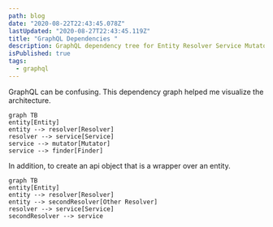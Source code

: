 ```yaml
---
path: blog
date: "2020-08-22T22:43:45.078Z"
lastUpdated: "2020-08-27T22:43:45.119Z"
title: "GraphQL Dependencies "
description: GraphQL dependency tree for Entity Resolver Service Mutator Finder
isPublished: true
tags:
  - graphql
---
```


GraphQL can be confusing. This dependency graph helped me visualize the architecture.

```mermaid
graph TB
entity[Entity]
entity --> resolver[Resolver]
resolver --> service[Service]
service --> mutator[Mutator]
service --> finder[Finder]
```

In addition, to create an api object that is a wrapper over an entity.

```mermaid
graph TB
entity[Entity]
entity --> resolver[Resolver]
entity --> secondResolver[Other Resolver]
resolver --> service[Service]
secondResolver --> service
```

